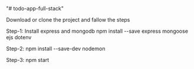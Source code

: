 "# todo-app-full-stack"


Download or clone the project and fallow the steps

Step-1: Install express and mongodb
        npm install --save express mongoose ejs dotenv

Step-2: npm install --save-dev nodemon

Step-3: npm start
